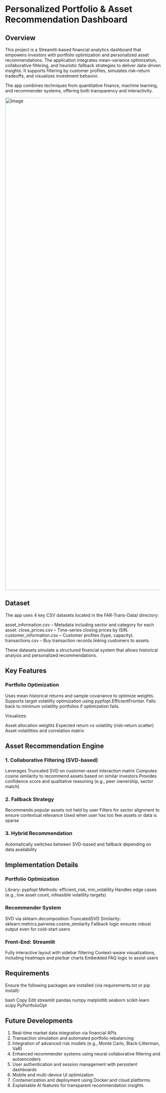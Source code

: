 # Personalized Portfolio & Asset Recommendation Dashboard


## Overview
This project is a Streamlit-based financial analytics dashboard that empowers investors with portfolio optimization and personalized asset recommendations. The application integrates mean-variance optimization, collaborative filtering, and heuristic fallback strategies to deliver data-driven insights. It supports filtering by customer profiles, simulates risk-return tradeoffs, and visualizes investment behavior.

The app combines techniques from quantitative finance, machine learning, and recommender systems, offering both transparency and interactivity.

<img width="2940" height="1596" alt="Image" src="https://github.com/user-attachments/assets/cc6a6209-fee1-4728-8192-664bc850cbb7" />


## Dataset
The app uses 4 key CSV datasets located in the FAR-Trans-Data/ directory:

asset_information.csv – Metadata including sector and category for each asset.
close_prices.csv – Time-series closing prices by ISIN.
customer_information.csv – Customer profiles (type, capacity).
transactions.csv – Buy transaction records linking customers to assets.

These datasets simulate a structured financial system that allows historical analysis and personalized recommendations.


## Key Features
### Portfolio Optimization
Uses mean historical returns and sample covariance to optimize weights.
Supports target volatility optimization using pypfopt.EfficientFrontier.
Falls back to minimum volatility portfolios if optimization fails.

Visualizes:

Asset allocation weights
Expected return vs volatility (risk-return scatter)
Asset volatilities and correlation matrix

## Asset Recommendation Engine
### 1. Collaborative Filtering (SVD-based)
Leverages Truncated SVD on customer-asset interaction matrix
Computes cosine similarity to recommend assets based on similar investors
Provides confidence score and qualitative reasoning (e.g., peer ownership, sector match)

### 2. Fallback Strategy
Recommends popular assets not held by user
Filters for sector alignment to ensure contextual relevance
Used when user has too few assets or data is sparse

### 3. Hybrid Recommendation
Automatically switches between SVD-based and fallback depending on data availability


## Implementation Details
### Portfolio Optimization
Library: pypfopt
Methods: efficient_risk, min_volatility
Handles edge cases (e.g., low asset count, infeasible volatility targets)

### Recommender System
SVD via sklearn.decomposition.TruncatedSVD
Similarity: sklearn.metrics.pairwise.cosine_similarity
Fallback logic ensures robust output even for cold-start users

### Front-End: Streamlit
Fully interactive layout with sidebar filtering
Context-aware visualizations, including heatmaps and pie/bar charts
Embedded FAQ logic to assist users


## Requirements
Ensure the following packages are installed (via requirements.txt or pip install):

bash
Copy
Edit
streamlit
pandas
numpy
matplotlib
seaborn
scikit-learn
scipy
PyPortfolioOpt


## Future Developments
1. Real-time market data integration via financial APIs
2. Transaction simulation and automated portfolio rebalancing
3. Integration of advanced risk models (e.g., Monte Carlo, Black-Litterman, VaR)
4. Enhanced recommender systems using neural collaborative filtering and autoencoders
5. User authentication and session management with persistent dashboards
6. Mobile and multi-device UI optimization
7. Containerization and deployment using Docker and cloud platforms
8. Explainable AI features for transparent recommendation insights

